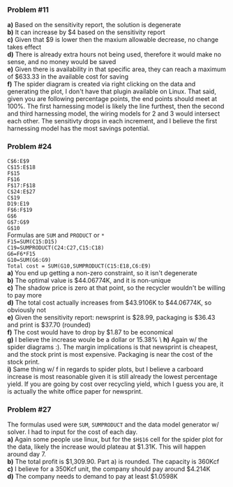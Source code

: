 ### Problem #11
**a)** Based on the sensitivity report, the solution is degenerate \
**b)** It can increase by $4 based on the sensitivity report \
**c)** Given that $9 is lower then the maxium allowable decrease, no change takes effect \
**d)** There is already extra hours not being used, therefore it would make no sense, and no money would be saved \
**e)** Given there is availability in that specific area, they can reach a maximum of $633.33 in the available cost for saving \
**f)** The spider diagram is created via right clicking on the data and generating the plot, I don't have that plugin available on Linux. That said, given you are following percentage points, the end points should meet at 100%. The first harnessing model is likely the line furthest, then the second and third harnessing model, the wiring models for 2 and 3 would intersect each other. The sensitivty drops in each increment, and I believe the first harnessing model has the most savings potential.
    
### Problem #24
``C$6:E$9`` \
``C$15:E$18`` \
``F$15`` \
``F$16`` \
``F$17:F$18`` \
``C$24:E$27`` \
``C$19`` \
``D19:E19`` \
``F$6:F$19`` \
``G$6`` \
``G$7:G$9`` \
``G$10`` \
Formulas are ``SUM`` and ``PRODUCT`` or ``*`` \
``F15=SUM(C15:D15)`` \
``C19=SUMPRODUCT(C24:C27,C15:C18)`` \
``G6=F6*F15`` \
``G10=SUM(G6:G9)`` \
``Total cost = SUM(G10,SUMPRODUCT(C15:E18,C6:E9)`` \
**a)** You end up getting a non-zero constraint, so it isn't degenerate \
**b)** The optimal value is $44.06774K, and it is non-unique \
**c)** The shadow price is zero at that point, so the recycler wouldn't be willing to pay more \
**d)** The total cost actually increases from $43.9106K to $44.06774K, so obviously not \
**e)** Given the sensitivity report: newsprint is $28.99, packaging is $36.43 and print is $37.70 (rounded) \
**f)** The cost would have to drop by $1.87 to be economical \
**g)** I believe the increase woule be a dollar or 15.38% \ 
**h)** Again w/ the spider diagrams :). The margin implications is that newsprint is cheapest, and the stock print is most expensive. Packaging is near the cost of the stock print.  \
**i)** Same thing w/ f in regards to spider plots, but I believe a carboard increase is most reasonable given it is still already the lowest percentage yield. If you are going by cost over recycling yield, which I guess you are, it is actually the white office paper for newsprint.  
      
### Problem #27
The formulas used were ``SUM``, ``SUMPRODUCT`` and the data model generator w/ solver. I had to input for the cost of each day. \
**a)** Again some people use linux, but for the ``$H$16`` cell for the spider plot for the data, likely the increase would plateau at $1.31K. This will happen around day 7. \
**b)** The total profit is $1,309.90. Part a) is rounded. The capacity is 360Kcf \
**c)** I believe for a 350Kcf unit, the company should pay around $4.214K \
**d)** The company needs to demand to pay at least $1.0598K 
